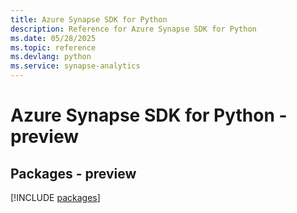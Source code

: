 ```yaml
---
title: Azure Synapse SDK for Python
description: Reference for Azure Synapse SDK for Python
ms.date: 05/28/2025
ms.topic: reference
ms.devlang: python
ms.service: synapse-analytics
---
```

# Azure Synapse SDK for Python - preview
## Packages - preview
[!INCLUDE [packages](synapse-index.md)]